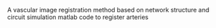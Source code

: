 A vascular image registration method based on network structure and circuit simulation
matlab code to register arteries 
